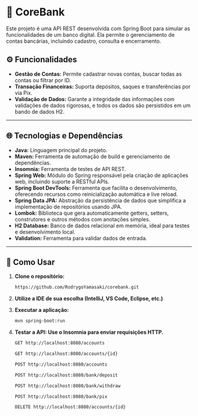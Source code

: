 # 🏦 CoreBank

Este projeto é uma API REST desenvolvida com Spring Boot para simular as funcionalidades de um banco digital. Ela permite o gerenciamento de contas bancárias, incluindo cadastro, consulta e encerramento.

## ⚙️ Funcionalidades

- **Gestão de Contas:** Permite cadastrar novas contas, buscar todas as contas ou filtrar por ID.
- **Transação Financeiras:** Suporta depósitos, saques e transferências por via Pix.
- **Validação de Dados:** Garante a integridade das informações com validações de dados rigorosas, e todos os dados são persistidos em um bando de dados H2.

---

## 🌐 Tecnologias e Dependências

- **Java:** Linguagem principal do projeto.
- **Maven:** Ferramenta de automação de build e gerenciamento de dependências.
- **Insomnia:** Ferramenta de testes de API REST.
- **Spring Web:** Módulo do Spring responsável pela criação de aplicações web, incluindo suporte a RESTful APIs.
- **Spring Boot DevTools:** Ferramenta que facilita o desenvolvimento, oferecendo recursos como reinicialização automática e live reload.
- **Spring Data JPA:** Abstração da persistência de dados que simplifica a implementação de repositórios usando JPA.
- **Lombok:** Biblioteca que gera automaticamente getters, setters, construtores e outros métodos com anotações simples.
- **H2 Database:** Banco de dados relacional em memória, ideal para testes e desenvolvimento local.
- **Validation:** Ferramenta para validar dados de entrada.

---

## 🚀 Como Usar

1. **Clone o repositório:**

   ```bash
   https://github.com/RodrygoYamasaki/corebank.git
   ```

2. **Utilize a IDE de sua escolha (IntelliJ, VS Code, Eclipse, etc.)**
3. **Executar a aplicação:**

   ```bash
   mvn spring-boot:run
   ```
4. **Testar a API: Use o Insomnia para enviar requisições HTTP.**

   ```bash
   GET http://localhost:8080/accounts
   ```

   ```bash
   GET http://localhost:8080/accounts/{id}
   ```

   ```bash
   POST http://localhost:8080/accounts
   ```

   ```bash
   POST http://localhost:8080/bank/deposit
   ```

   ```bash
   POST http://localhost:8080/bank/withdraw
   ```

   ```bash
   POST http://localhost:8080/bank/pix
   ```

   ```bash
   DELETE http://localhost:8080/accounts/{id}
   ```
